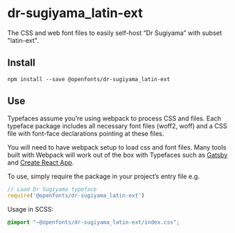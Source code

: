 
# dr-sugiyama_latin-ext

The CSS and web font files to easily self-host “Dr Sugiyama” with subset "latin-ext".

## Install

`npm install --save @openfonts/dr-sugiyama_latin-ext`

## Use

Typefaces assume you’re using webpack to process CSS and files. Each typeface
package includes all necessary font files (woff2, woff) and a CSS file with
font-face declarations pointing at these files.

You will need to have webpack setup to load css and font files. Many tools built
with Webpack will work out of the box with Typefaces such as [Gatsby](https://github.com/gatsbyjs/gatsby)
and [Create React App](https://github.com/facebookincubator/create-react-app).

To use, simply require the package in your project’s entry file e.g.

```javascript
// Load Dr Sugiyama typeface
require('@openfonts/dr-sugiyama_latin-ext')
```

Usage in SCSS:
```scss
@import "~@openfonts/dr-sugiyama_latin-ext/index.css";
```

